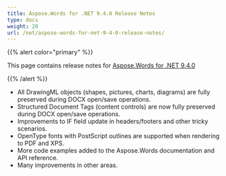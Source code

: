 ```yaml
---
title: Aspose.Words for .NET 9.4.0 Release Notes
type: docs
weight: 20
url: /net/aspose-words-for-net-9-4-0-release-notes/
---
```


{{% alert color="primary" %}} 

This page contains release notes for [Aspose.Words for .NET 9.4.0](http://www.aspose.com/downloads/words/net/new-releases/aspose.words-for-.net-9.4.0/)

{{% /alert %}} 

- All DrawingML objects (shapes, pictures, charts, diagrams) are fully preserved during DOCX open/save operations.
- Structured Document Tags (content controls) are now fully preserved during DOCX open/save operations.
- Improvements to IF field update in headers/footers and other tricky scenarios.
- OpenType fonts with PostScript outlines are supported when rendering to PDF and XPS.
- More code examples added to the Aspose.Words documentation and API reference.
- Many improvements in other areas.
